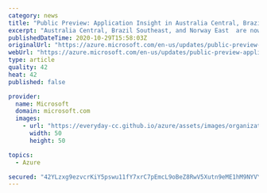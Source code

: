 ```yaml
---
category: news
title: "Public Preview: Application Insight in Australia Central, Brazil Southeast and Norway East "
excerpt: "Australia Central, Brazil Southeast, and Norway East  are now in public preview for customers to start collecting telemetry and analyze their services for health using Application Insight. "
publishedDateTime: 2020-10-29T15:58:03Z
originalUrl: "https://azure.microsoft.com/en-us/updates/public-preview-application-insight-in-australia-central/"
webUrl: "https://azure.microsoft.com/en-us/updates/public-preview-application-insight-in-australia-central/"
type: article
quality: 42
heat: 42
published: false

provider:
  name: Microsoft
  domain: microsoft.com
  images:
    - url: "https://everyday-cc.github.io/azure/assets/images/organizations/microsoft.com-50x50.jpg"
      width: 50
      height: 50

topics:
  - Azure

secured: "42YLzxg9ezvcrKiY5pswu11fY7xrC7pEmcL9oBeZ8RwV5Xutn9eME1hM9NYVYjhSc/mv4j63Ado/j4UFpGnfPyzO5jj2uhAPQ31DkFNfnWrbJaSKWM+aiIPxJ+WpaCaa50sqHMtW7dioNiHImGUNRncF2VnwamnkTzFEyWOfv+4kj/MlLFKI60JEKU+bmw/WOrrDnvGicQgkDUuNqo3fO7U6dSaE+TO1/pKrU0cflXl3ex6s+zIVISi4oMl4MmrFoHJFvzjzlhsm+q0psZCEnpU/Hpm3fOFYgsyzIlL7MvMlflqmQ4lSJPPdfXY2IUffp3iCTgoWxG6jdUx2CHP3Zs8Zt+bGIu4ATPXGOayEV3Q=;c2t8X2AIlWe/aR0f/lZLpA=="
---
```


